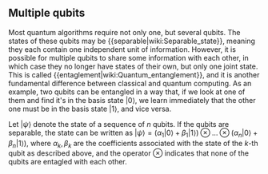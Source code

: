 ## Multiple qubits

Most quantum algorithms require not only one, but several qubits. The states of these qubits may be {{separable|wiki:Separable_state}}, meaning they each contain one independent unit of information. However, it is possible for multiple qubits to share some information with each other, in which case they no longer have states of their own, but only one joint state. This is called {{entaglement|wiki:Quantum_entanglement}}, and it is another fundamental difference between classical and quantum computing. As an example, two qubits can be entangled in a way that, if we look at one of them and find it's in the basis state $|0\rangle$, we learn immediately that the other one must be in the basis state $|1\rangle$, and vice versa.

Let $|\psi\rangle$ denote the state of a sequence of $n$ qubits. If the qubits are separable, the state can be written as $|\psi\rangle = \left( \alpha_1 |0\rangle + \beta_1 |1\rangle \right) \otimes ... \otimes \left( \alpha_n |0\rangle + \beta_n |1\rangle \right)$, where $\alpha_k, \beta_k$ are the coefficients associated with the state of the $k$-th qubit as described above, and the operator $\otimes$ indicates that none of the qubits are entagled with each other.

<!-- TODO remove the fourier transform intro from below, visualize a very simple system and maybe add something about quantum gates -->
